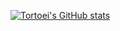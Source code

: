 [![Tortoei's GitHub stats](https://github-readme-stats.vercel.app/api?username=hyperactivex&theme=radical)](https://github.com/anuraghazra/github-readme-stats)

<!--
**HyperactiveX/HyperactiveX** is a ✨ _special_ ✨ repository because its `README.md` (this file) appears on your GitHub profile.

Here are some ideas to get you started:

- 🔭 I’m currently working on ...
- 🌱 I’m currently learning ...
- 👯 I’m looking to collaborate on ...
- 🤔 I’m looking for help with ...
- 💬 Ask me about ...
- 📫 How to reach me: ...
- 😄 Pronouns: ...
- ⚡ Fun fact: ...
-->
